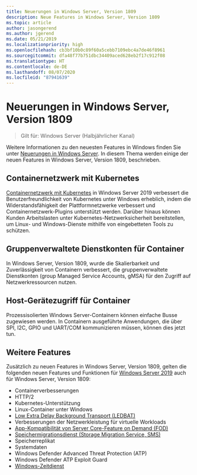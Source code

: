 ```yaml
---
title: Neuerungen in Windows Server, Version 1809
description: Neue Features in Windows Server, Version 1809
ms.topic: article
author: jasongerend
ms.author: jgerend
ms.date: 05/21/2019
ms.localizationpriority: high
ms.openlocfilehash: cb3bf10b0c89f60a5cebb7109ebc4a7de46f8961
ms.sourcegitcommit: dfa48f77b751dbc34409aced628eb2f17c912f08
ms.translationtype: HT
ms.contentlocale: de-DE
ms.lasthandoff: 08/07/2020
ms.locfileid: "87941639"
---
```

# <a name="whats-new-in-windows-server-version-1809"></a>Neuerungen in Windows Server, Version 1809

>Gilt für: Windows Server (Halbjährlicher Kanal)

Weitere Informationen zu den neuesten Features in Windows finden Sie unter [Neuerungen in Windows Server](whats-new-in-windows-server.md). In diesem Thema werden einige der neuen Features in Windows Server, Version 1809, beschrieben.

## <a name="container-networking-with-kubernetes"></a>Containernetzwerk mit Kubernetes

[Containernetzwerk mit Kubernetes](../networking/sdn/technologies/containers/container-networking-overview.md) in Windows Server 2019 verbessert die Benutzerfreundlichkeit von Kubernetes unter Windows erheblich, indem die Widerstandsfähigkeit der Plattformnetzwerke verbessert und Containernetzwerk-Plugins unterstützt werden.
Darüber hinaus können Kunden Arbeitslasten unter Kubernetes-Netzwerksicherheit bereitstellen, um Linux- und Windows-Dienste mithilfe von eingebetteten Tools zu schützen.

## <a name="group-managed-service-accounts-for-containers"></a>Gruppenverwaltete Dienstkonten für Container

In Windows Server, Version 1809, wurde die Skalierbarkeit und Zuverlässigkeit von Containern verbessert, die gruppenverwaltete Dienstkonten (group Managed Service Accounts, gMSA) für den Zugriff auf Netzwerkressourcen nutzen.

## <a name="host-device-access-for-containers"></a>Host-Gerätezugriff für Container

Prozessisolierten Windows Server-Containern können einfache Busse zugewiesen werden.
In Containern ausgeführte Anwendungen, die über SPI, I2C, GPIO und UART/COM kommunizieren müssen, können dies jetzt tun.

## <a name="additional-features"></a>Weitere Features
Zusätzlich zu neuen Features in Windows Server, Version 1809, gelten die folgenden neuen Features und Funktionen für [Windows Server 2019](../get-started-19/get-started-19.md) auch für Windows Server, Version 1809:

* Containerverbesserungen
* HTTP/2
* Kubernetes-Unterstützung
* Linux-Container unter Windows
* [Low Extra Delay Background Transport (LEDBAT)](https://techcommunity.microsoft.com/t5/networking-blog/bg-p/NetworkingBlog)
* Verbesserungen der Netzwerkleistung für virtuelle Workloads
* [App-Kompatibilität von Server Core-Feature on Demand (FOD)](../get-started-19/install-fod-19.md)
* [Speichermigrationsdienst (Storage Migration Service, SMS)](../storage/whats-new-in-storage.md#storage-spaces-direct)
* Speicherreplikat
* Systemdaten
* Windows Defender Advanced Threat Protection (ATP)
* Windows Defender ATP Exploit Guard
* [Windows-Zeitdienst](../networking/windows-time-service/insider-preview.md)
